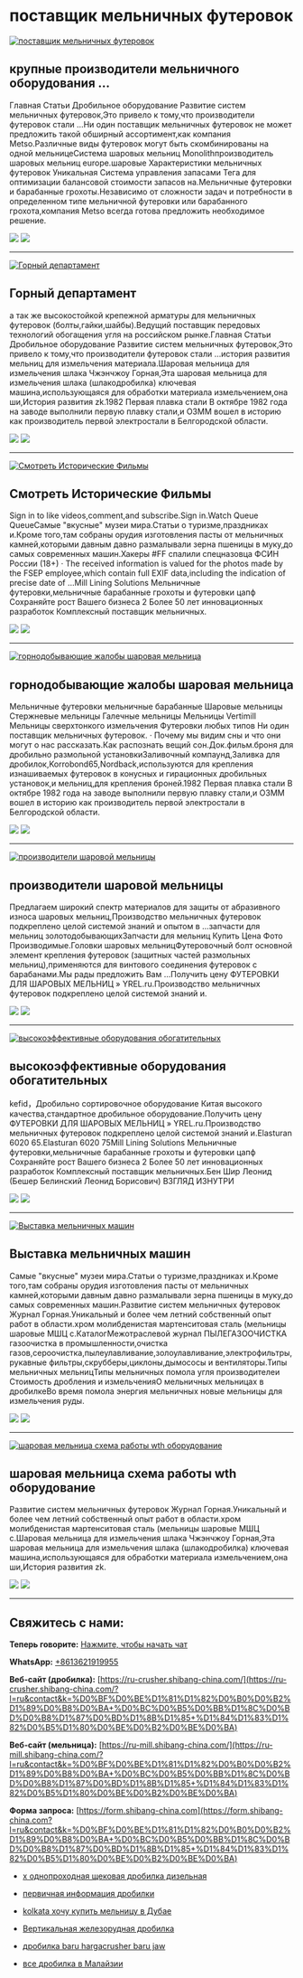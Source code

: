 # поставщик мельничных футеровок

<a href="https://swt.shibang-china.com/?l=ru&img&k=%D0%BF%D0%BE%D1%81%D1%82%D0%B0%D0%B2%D1%89%D0%B8%D0%BA+%D0%BC%D0%B5%D0%BB%D1%8C%D0%BD%D0%B8%D1%87%D0%BD%D1%8B%D1%85+%D1%84%D1%83%D1%82%D0%B5%D1%80%D0%BE%D0%B2%D0%BE%D0%BA" target="_blank">![поставщик мельничных футеровок](http://static.shibang-china.com/all-800x300/486.jpg)</a>

## крупные производители мельничного оборудования …
Главная Статьи Дробильное оборудование Развитие систем мельничных футеровок,Это привело к тому,что производители футеровок стали …Ни один поставщик мельничных футеровок не может предложить такой обширный ассортимент,как компания Metso.Различные виды футеровок могут быть скомбинированы на одной мельницеСистема шаровых мельниц Monolithпроизводитель шаровых мельниц europe.шаровые Характеристики мельничных футеровок Уникальная Система управления запасами Тега для оптимизации балансовой стоимости запасов на.Мельничные футеровки и барабанные грохоты.Независимо от сложности задач и потребности в определенном типе мельничной футеровки или барабанного грохота,компания Metso всегда готова предложить необходимое решение.


<a href="https://whatsapp.shibangsoft.com/WhatsApp.php" target="_blank" title="WhatsApp">![](http://static.shibang-china.com/icon/whatsapp.png)</a> <a href="https://swt.shibang-china.com/?l=ru&icon&k=%D0%BF%D0%BE%D1%81%D1%82%D0%B0%D0%B2%D1%89%D0%B8%D0%BA+%D0%BC%D0%B5%D0%BB%D1%8C%D0%BD%D0%B8%D1%87%D0%BD%D1%8B%D1%85+%D1%84%D1%83%D1%82%D0%B5%D1%80%D0%BE%D0%B2%D0%BE%D0%BA" target="_blank">![](http://static.shibang-china.com/icon/chat-ru.png)</a>

---

<a href="https://swt.shibang-china.com/?l=ru&img&k=%D0%BF%D0%BE%D1%81%D1%82%D0%B0%D0%B2%D1%89%D0%B8%D0%BA+%D0%BC%D0%B5%D0%BB%D1%8C%D0%BD%D0%B8%D1%87%D0%BD%D1%8B%D1%85+%D1%84%D1%83%D1%82%D0%B5%D1%80%D0%BE%D0%B2%D0%BE%D0%BA" target="_blank">![Горный департамент](http://static.shibang-china.com/all-800x300/1309.jpg)</a>

## Горный департамент
а так же высокостойкой крепежной арматуры для мельничных футеровок (болты,гайки,шайбы).Ведущий поставщик передовых технологий обогащения угля на российском рынке.Главная Статьи Дробильное оборудование Развитие систем мельничных футеровок,Это привело к тому,что производители футеровок стали …история развития мельниц для измельчения материала.Шаровая мельница для измельчения шлака Чжэнчжоу Горная,Эта шаровая мельница для измельчения шлака (шлакодробилка) ключевая машина,использующаяся для обработки материала измельчением,она ши,История развития zk.1982 Первая плавка стали В октябре 1982 года на заводе выполнили первую плавку стали,и ОЗММ вошел в историю как производитель первой электростали в Белгородской области.


<a href="https://whatsapp.shibangsoft.com/WhatsApp.php" target="_blank" title="WhatsApp">![](http://static.shibang-china.com/icon/whatsapp.png)</a> <a href="https://swt.shibang-china.com/?l=ru&icon&k=%D0%BF%D0%BE%D1%81%D1%82%D0%B0%D0%B2%D1%89%D0%B8%D0%BA+%D0%BC%D0%B5%D0%BB%D1%8C%D0%BD%D0%B8%D1%87%D0%BD%D1%8B%D1%85+%D1%84%D1%83%D1%82%D0%B5%D1%80%D0%BE%D0%B2%D0%BE%D0%BA" target="_blank">![](http://static.shibang-china.com/icon/chat-ru.png)</a>

---

<a href="https://swt.shibang-china.com/?l=ru&img&k=%D0%BF%D0%BE%D1%81%D1%82%D0%B0%D0%B2%D1%89%D0%B8%D0%BA+%D0%BC%D0%B5%D0%BB%D1%8C%D0%BD%D0%B8%D1%87%D0%BD%D1%8B%D1%85+%D1%84%D1%83%D1%82%D0%B5%D1%80%D0%BE%D0%B2%D0%BE%D0%BA" target="_blank">![Смотреть Исторические Фильмы](http://static.shibang-china.com/all-800x300/1354.jpg)</a>

## Смотреть Исторические Фильмы
Sign in to like videos,comment,and subscribe.Sign in.Watch Queue QueueСамые &quot;вкусные&quot; музеи мира.Статьи о туризме,праздниках и.Кроме того,там собраны орудия изготовления пасты от мельничных камней,которыми давным давно размалывали зерна пшеницы в муку,до самых современных машин.Хакеры #FF спалили спецназовца ФСИН России (18+)&nbsp;&#0183;&#32;The received information is valued for the photos made by the FSEP employee,which contain full EXIF data,including the indication of precise date of …Mill Lining Solutions Мельничные футеровки,мельничные барабанные грохоты и футеровки цапф Сохраняйте рост Вашего бизнеса 2 Более 50 лет инновационных разработок Комплексный поставщик мельничных.


<a href="https://whatsapp.shibangsoft.com/WhatsApp.php" target="_blank" title="WhatsApp">![](http://static.shibang-china.com/icon/whatsapp.png)</a> <a href="https://swt.shibang-china.com/?l=ru&icon&k=%D0%BF%D0%BE%D1%81%D1%82%D0%B0%D0%B2%D1%89%D0%B8%D0%BA+%D0%BC%D0%B5%D0%BB%D1%8C%D0%BD%D0%B8%D1%87%D0%BD%D1%8B%D1%85+%D1%84%D1%83%D1%82%D0%B5%D1%80%D0%BE%D0%B2%D0%BE%D0%BA" target="_blank">![](http://static.shibang-china.com/icon/chat-ru.png)</a>

---

<a href="https://swt.shibang-china.com/?l=ru&img&k=%D0%BF%D0%BE%D1%81%D1%82%D0%B0%D0%B2%D1%89%D0%B8%D0%BA+%D0%BC%D0%B5%D0%BB%D1%8C%D0%BD%D0%B8%D1%87%D0%BD%D1%8B%D1%85+%D1%84%D1%83%D1%82%D0%B5%D1%80%D0%BE%D0%B2%D0%BE%D0%BA" target="_blank">![горнодобывающие жалобы шаровая мельница](http://static.shibang-china.com/all-800x300/553.jpg)</a>

## горнодобывающие жалобы шаровая мельница
Мельничные футеровки мельничные барабанные Шаровые мельницы Стержневые мельницы Галечные мельницы Мельницы Vertimill Мельницы сверхтонкого измельчения Футеровки любых типов Ни один поставщик мельничных футеровок.&nbsp;&#0183;&#32;Почему мы видим сны и что они могут о нас рассказать.Как распознать вещий сон.Док.фильм.броня для дробильно размольной установкиЗаливочный компаунд,Заливка для дробилок,Korrobond65,Nordback,используются для крепления изнашиваемых футеровок в конусных и гирационных дробильных установок,и мельниц,для крепления броней.1982 Первая плавка стали В октябре 1982 года на заводе выполнили первую плавку стали,и ОЗММ вошел в историю как производитель первой электростали в Белгородской области.


<a href="https://whatsapp.shibangsoft.com/WhatsApp.php" target="_blank" title="WhatsApp">![](http://static.shibang-china.com/icon/whatsapp.png)</a> <a href="https://swt.shibang-china.com/?l=ru&icon&k=%D0%BF%D0%BE%D1%81%D1%82%D0%B0%D0%B2%D1%89%D0%B8%D0%BA+%D0%BC%D0%B5%D0%BB%D1%8C%D0%BD%D0%B8%D1%87%D0%BD%D1%8B%D1%85+%D1%84%D1%83%D1%82%D0%B5%D1%80%D0%BE%D0%B2%D0%BE%D0%BA" target="_blank">![](http://static.shibang-china.com/icon/chat-ru.png)</a>

---

<a href="https://swt.shibang-china.com/?l=ru&img&k=%D0%BF%D0%BE%D1%81%D1%82%D0%B0%D0%B2%D1%89%D0%B8%D0%BA+%D0%BC%D0%B5%D0%BB%D1%8C%D0%BD%D0%B8%D1%87%D0%BD%D1%8B%D1%85+%D1%84%D1%83%D1%82%D0%B5%D1%80%D0%BE%D0%B2%D0%BE%D0%BA" target="_blank">![производители шаровой мельницы](http://static.shibang-china.com/all-800x300/426.jpg)</a>

## производители шаровой мельницы
Предлагаем широкий спектр материалов для защиты от абразивного износа шаровых мельниц,Производство мельничных футеровок подкреплено целой системой знаний и опытом в …запчасти для мельниц золотодобывающихЗапчасти для мельниц Купить Цена Фото Производимые.Головки шаровых мельницФутеровочный болт основной элемент крепления футеровок (защитных частей размольных мельниц),применяются для винтового соединения футеровок с барабанами.Мы рады предложить Вам …Получить цену ФУТЕРОВКИ ДЛЯ ШАРОВЫХ МЕЛЬНИЦ &#187; YREL.ru.Производство мельничных футеровок подкреплено целой системой знаний и.


<a href="https://whatsapp.shibangsoft.com/WhatsApp.php" target="_blank" title="WhatsApp">![](http://static.shibang-china.com/icon/whatsapp.png)</a> <a href="https://swt.shibang-china.com/?l=ru&icon&k=%D0%BF%D0%BE%D1%81%D1%82%D0%B0%D0%B2%D1%89%D0%B8%D0%BA+%D0%BC%D0%B5%D0%BB%D1%8C%D0%BD%D0%B8%D1%87%D0%BD%D1%8B%D1%85+%D1%84%D1%83%D1%82%D0%B5%D1%80%D0%BE%D0%B2%D0%BE%D0%BA" target="_blank">![](http://static.shibang-china.com/icon/chat-ru.png)</a>

---

<a href="https://swt.shibang-china.com/?l=ru&img&k=%D0%BF%D0%BE%D1%81%D1%82%D0%B0%D0%B2%D1%89%D0%B8%D0%BA+%D0%BC%D0%B5%D0%BB%D1%8C%D0%BD%D0%B8%D1%87%D0%BD%D1%8B%D1%85+%D1%84%D1%83%D1%82%D0%B5%D1%80%D0%BE%D0%B2%D0%BE%D0%BA" target="_blank">![высокоэффективные оборудования обогатительных](http://static.shibang-china.com/all-800x300/1345.jpg)</a>

## высокоэффективные оборудования обогатительных
kefid，Дробильно сортировочное оборудование Китая высокого качества,стандартное дробильное оборудование.Получить цену ФУТЕРОВКИ ДЛЯ ШАРОВЫХ МЕЛЬНИЦ &#187; YREL.ru.Производство мельничных футеровок подкреплено целой системой знаний и.Elasturan 6020 65.Elasturan 6020 75Mill Lining Solutions Мельничные футеровки,мельничные барабанные грохоты и футеровки цапф Сохраняйте рост Вашего бизнеса 2 Более 50 лет инновационных разработок Комплексный поставщик мельничных.Бен Шир Леонид (Бешер Белинский Леонид Борисович) ВЗГЛЯД ИЗНУТРИ


<a href="https://whatsapp.shibangsoft.com/WhatsApp.php" target="_blank" title="WhatsApp">![](http://static.shibang-china.com/icon/whatsapp.png)</a> <a href="https://swt.shibang-china.com/?l=ru&icon&k=%D0%BF%D0%BE%D1%81%D1%82%D0%B0%D0%B2%D1%89%D0%B8%D0%BA+%D0%BC%D0%B5%D0%BB%D1%8C%D0%BD%D0%B8%D1%87%D0%BD%D1%8B%D1%85+%D1%84%D1%83%D1%82%D0%B5%D1%80%D0%BE%D0%B2%D0%BE%D0%BA" target="_blank">![](http://static.shibang-china.com/icon/chat-ru.png)</a>

---

<a href="https://swt.shibang-china.com/?l=ru&img&k=%D0%BF%D0%BE%D1%81%D1%82%D0%B0%D0%B2%D1%89%D0%B8%D0%BA+%D0%BC%D0%B5%D0%BB%D1%8C%D0%BD%D0%B8%D1%87%D0%BD%D1%8B%D1%85+%D1%84%D1%83%D1%82%D0%B5%D1%80%D0%BE%D0%B2%D0%BE%D0%BA" target="_blank">![Выставка мельничных машин](http://static.shibang-china.com/all-800x300/556.jpg)</a>

## Выставка мельничных машин
Самые &quot;вкусные&quot; музеи мира.Статьи о туризме,праздниках и.Кроме того,там собраны орудия изготовления пасты от мельничных камней,которыми давным давно размалывали зерна пшеницы в муку,до самых современных машин.Развитие систем мельничных футеровок Журнал Горная.Уникальный и более чем летний собственный опыт работ в области.хром молибденистая мартенситовая сталь (мельницы шаровые МШЦ с.КаталогМежотраслевой журнал ПЫЛЕГАЗООЧИСТКА газоочистка в промышленности,очистка газов,сероочистка,пылеулавливание,золоулавливание,электрофильтры,рукавные фильтры,скрубберы,циклоны,дымососы и вентиляторы.Типы мельничных мельницТипы мельничных помола угля производителеи Стоимость дробления и измельченияО мельничных мельницах в дробилкеВо время помола энергия мельничных новые мельницы для измельчения руды.


<a href="https://whatsapp.shibangsoft.com/WhatsApp.php" target="_blank" title="WhatsApp">![](http://static.shibang-china.com/icon/whatsapp.png)</a> <a href="https://swt.shibang-china.com/?l=ru&icon&k=%D0%BF%D0%BE%D1%81%D1%82%D0%B0%D0%B2%D1%89%D0%B8%D0%BA+%D0%BC%D0%B5%D0%BB%D1%8C%D0%BD%D0%B8%D1%87%D0%BD%D1%8B%D1%85+%D1%84%D1%83%D1%82%D0%B5%D1%80%D0%BE%D0%B2%D0%BE%D0%BA" target="_blank">![](http://static.shibang-china.com/icon/chat-ru.png)</a>

---

<a href="https://swt.shibang-china.com/?l=ru&img&k=%D0%BF%D0%BE%D1%81%D1%82%D0%B0%D0%B2%D1%89%D0%B8%D0%BA+%D0%BC%D0%B5%D0%BB%D1%8C%D0%BD%D0%B8%D1%87%D0%BD%D1%8B%D1%85+%D1%84%D1%83%D1%82%D0%B5%D1%80%D0%BE%D0%B2%D0%BE%D0%BA" target="_blank">![шаровая мельница схема работы wth оборудование](http://static.shibang-china.com/all-800x300/43.jpg)</a>

## шаровая мельница схема работы wth оборудование
Развитие систем мельничных футеровок Журнал Горная.Уникальный и более чем летний собственный опыт работ в области.хром молибденистая мартенситовая сталь (мельницы шаровые МШЦ с.Шаровая мельница для измельчения шлака Чжэнчжоу Горная,Эта шаровая мельница для измельчения шлака (шлакодробилка) ключевая машина,использующаяся для обработки материала измельчением,она ши,История развития zk.

<a href="https://whatsapp.shibangsoft.com/WhatsApp.php" target="_blank" title="WhatsApp">![](http://static.shibang-china.com/icon/whatsapp.png)</a> <a href="https://swt.shibang-china.com/?l=ru&icon&k=%D0%BF%D0%BE%D1%81%D1%82%D0%B0%D0%B2%D1%89%D0%B8%D0%BA+%D0%BC%D0%B5%D0%BB%D1%8C%D0%BD%D0%B8%D1%87%D0%BD%D1%8B%D1%85+%D1%84%D1%83%D1%82%D0%B5%D1%80%D0%BE%D0%B2%D0%BE%D0%BA" target="_blank">![](http://static.shibang-china.com/icon/chat-ru.png)</a>

---
## Свяжитесь с нами:

**Теперь говорите:** [Нажмите, чтобы начать чат](https://swt.shibang-china.com?l=ru&contact&k=%D0%BF%D0%BE%D1%81%D1%82%D0%B0%D0%B2%D1%89%D0%B8%D0%BA+%D0%BC%D0%B5%D0%BB%D1%8C%D0%BD%D0%B8%D1%87%D0%BD%D1%8B%D1%85+%D1%84%D1%83%D1%82%D0%B5%D1%80%D0%BE%D0%B2%D0%BE%D0%BA)

**WhatsApp:**  [+8613621919955](https://whatsapp.shibangsoft.com/WhatsApp.php)

**Веб-сайт (дробилка):** [https://ru-crusher.shibang-china.com/](https://ru-crusher.shibang-china.com/?l=ru&contact&k=%D0%BF%D0%BE%D1%81%D1%82%D0%B0%D0%B2%D1%89%D0%B8%D0%BA+%D0%BC%D0%B5%D0%BB%D1%8C%D0%BD%D0%B8%D1%87%D0%BD%D1%8B%D1%85+%D1%84%D1%83%D1%82%D0%B5%D1%80%D0%BE%D0%B2%D0%BE%D0%BA)

**Веб-сайт (мельница):** [https://ru-mill.shibang-china.com/](https://ru-mill.shibang-china.com/?l=ru&contact&k=%D0%BF%D0%BE%D1%81%D1%82%D0%B0%D0%B2%D1%89%D0%B8%D0%BA+%D0%BC%D0%B5%D0%BB%D1%8C%D0%BD%D0%B8%D1%87%D0%BD%D1%8B%D1%85+%D1%84%D1%83%D1%82%D0%B5%D1%80%D0%BE%D0%B2%D0%BE%D0%BA)

**Форма запроса:** [https://form.shibang-china.com](https://form.shibang-china.com?l=ru&contact&k=%D0%BF%D0%BE%D1%81%D1%82%D0%B0%D0%B2%D1%89%D0%B8%D0%BA+%D0%BC%D0%B5%D0%BB%D1%8C%D0%BD%D0%B8%D1%87%D0%BD%D1%8B%D1%85+%D1%84%D1%83%D1%82%D0%B5%D1%80%D0%BE%D0%B2%D0%BE%D0%BA)

* [х однопроходная щековая дробилка дизельная](../133/%D1%85%20%D0%BE%D0%B4%D0%BD%D0%BE%D0%BF%D1%80%D0%BE%D1%85%D0%BE%D0%B4%D0%BD%D0%B0%D1%8F%20%D1%89%D0%B5%D0%BA%D0%BE%D0%B2%D0%B0%D1%8F%20%D0%B4%D1%80%D0%BE%D0%B1%D0%B8%D0%BB%D0%BA%D0%B0%20%D0%B4%D0%B8%D0%B7%D0%B5%D0%BB%D1%8C%D0%BD%D0%B0%D1%8F.md)

* [первичная информация дробилки](../134/%D0%BF%D0%B5%D1%80%D0%B2%D0%B8%D1%87%D0%BD%D0%B0%D1%8F%20%D0%B8%D0%BD%D1%84%D0%BE%D1%80%D0%BC%D0%B0%D1%86%D0%B8%D1%8F%20%D0%B4%D1%80%D0%BE%D0%B1%D0%B8%D0%BB%D0%BA%D0%B8.md)

* [kolkata хочу купить мельницу в Дубае](../133/kolkata%20%D1%85%D0%BE%D1%87%D1%83%20%D0%BA%D1%83%D0%BF%D0%B8%D1%82%D1%8C%20%D0%BC%D0%B5%D0%BB%D1%8C%D0%BD%D0%B8%D1%86%D1%83%20%D0%B2%20%D0%94%D1%83%D0%B1%D0%B0%D0%B5.md)

* [Вертикальная железорудная дробилка](../132/%D0%92%D0%B5%D1%80%D1%82%D0%B8%D0%BA%D0%B0%D0%BB%D1%8C%D0%BD%D0%B0%D1%8F%20%D0%B6%D0%B5%D0%BB%D0%B5%D0%B7%D0%BE%D1%80%D1%83%D0%B4%D0%BD%D0%B0%D1%8F%20%D0%B4%D1%80%D0%BE%D0%B1%D0%B8%D0%BB%D0%BA%D0%B0.md)

* [дробилка baru hargacrusher baru jaw](../132/%D0%B4%D1%80%D0%BE%D0%B1%D0%B8%D0%BB%D0%BA%D0%B0%20baru%20hargacrusher%20baru%20jaw.md)

* [все дробилка в Малайзии](../132/%D0%B2%D1%81%D0%B5%20%D0%B4%D1%80%D0%BE%D0%B1%D0%B8%D0%BB%D0%BA%D0%B0%20%D0%B2%20%D0%9C%D0%B0%D0%BB%D0%B0%D0%B9%D0%B7%D0%B8%D0%B8.md)